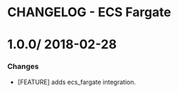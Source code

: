 # CHANGELOG - ECS Fargate

1.0.0/ 2018-02-28
==================

### Changes

* [FEATURE] adds ecs_fargate integration.

